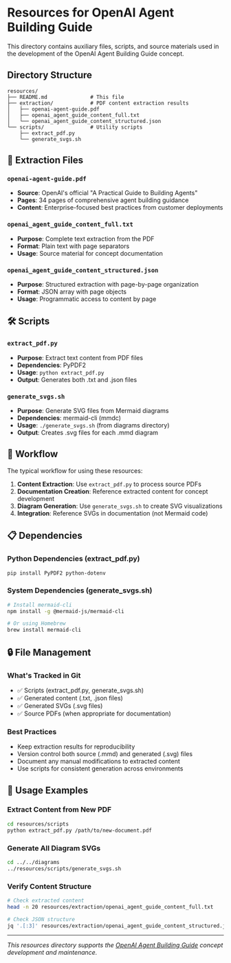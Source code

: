 # Resources for OpenAI Agent Building Guide

This directory contains auxiliary files, scripts, and source materials used in the development of the OpenAI Agent Building Guide concept.

## Directory Structure

```
resources/
├── README.md              # This file
├── extraction/            # PDF content extraction results
│   ├── openai-agent-guide.pdf
│   ├── openai_agent_guide_content_full.txt
│   └── openai_agent_guide_content_structured.json
└── scripts/               # Utility scripts
    ├── extract_pdf.py
    └── generate_svgs.sh
```

## 📄 Extraction Files

### `openai-agent-guide.pdf`
- **Source**: OpenAI's official "A Practical Guide to Building Agents"
- **Pages**: 34 pages of comprehensive agent building guidance
- **Content**: Enterprise-focused best practices from customer deployments

### `openai_agent_guide_content_full.txt`
- **Purpose**: Complete text extraction from the PDF
- **Format**: Plain text with page separators
- **Usage**: Source material for concept documentation

### `openai_agent_guide_content_structured.json`
- **Purpose**: Structured extraction with page-by-page organization
- **Format**: JSON array with page objects
- **Usage**: Programmatic access to content by page

## 🛠️ Scripts

### `extract_pdf.py`
- **Purpose**: Extract text content from PDF files
- **Dependencies**: PyPDF2
- **Usage**: `python extract_pdf.py`
- **Output**: Generates both .txt and .json files

### `generate_svgs.sh`
- **Purpose**: Generate SVG files from Mermaid diagrams
- **Dependencies**: mermaid-cli (mmdc)
- **Usage**: `./generate_svgs.sh` (from diagrams directory)
- **Output**: Creates .svg files for each .mmd diagram

## 🔄 Workflow

The typical workflow for using these resources:

1. **Content Extraction**: Use `extract_pdf.py` to process source PDFs
2. **Documentation Creation**: Reference extracted content for concept development
3. **Diagram Generation**: Use `generate_svgs.sh` to create SVG visualizations
4. **Integration**: Reference SVGs in documentation (not Mermaid code)

## 📋 Dependencies

### Python Dependencies (extract_pdf.py)
```bash
pip install PyPDF2 python-dotenv
```

### System Dependencies (generate_svgs.sh)
```bash
# Install mermaid-cli
npm install -g @mermaid-js/mermaid-cli

# Or using Homebrew
brew install mermaid-cli
```

## 🔒 File Management

### What's Tracked in Git
- ✅ Scripts (extract_pdf.py, generate_svgs.sh)
- ✅ Generated content (.txt, .json files)
- ✅ Generated SVGs (.svg files)
- ✅ Source PDFs (when appropriate for documentation)

### Best Practices
- Keep extraction results for reproducibility
- Version control both source (.mmd) and generated (.svg) files
- Document any manual modifications to extracted content
- Use scripts for consistent generation across environments

## 🚀 Usage Examples

### Extract Content from New PDF
```bash
cd resources/scripts
python extract_pdf.py /path/to/new-document.pdf
```

### Generate All Diagram SVGs
```bash
cd ../../diagrams
../resources/scripts/generate_svgs.sh
```

### Verify Content Structure
```bash
# Check extracted content
head -n 20 resources/extraction/openai_agent_guide_content_full.txt

# Check JSON structure
jq '.[:3]' resources/extraction/openai_agent_guide_content_structured.json
```

---

*This resources directory supports the [OpenAI Agent Building Guide](../README.md) concept development and maintenance.*

